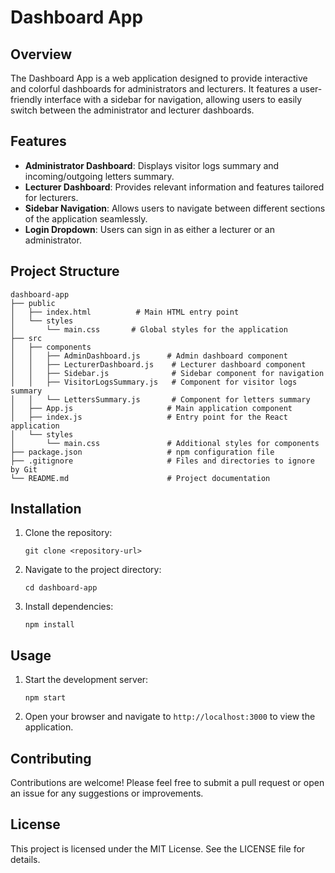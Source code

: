# Dashboard App

## Overview
The Dashboard App is a web application designed to provide interactive and colorful dashboards for administrators and lecturers. It features a user-friendly interface with a sidebar for navigation, allowing users to easily switch between the administrator and lecturer dashboards.

## Features
- **Administrator Dashboard**: Displays visitor logs summary and incoming/outgoing letters summary.
- **Lecturer Dashboard**: Provides relevant information and features tailored for lecturers.
- **Sidebar Navigation**: Allows users to navigate between different sections of the application seamlessly.
- **Login Dropdown**: Users can sign in as either a lecturer or an administrator.

## Project Structure
```
dashboard-app
├── public
│   ├── index.html          # Main HTML entry point
│   └── styles
│       └── main.css       # Global styles for the application
├── src
│   ├── components
│   │   ├── AdminDashboard.js      # Admin dashboard component
│   │   ├── LecturerDashboard.js    # Lecturer dashboard component
│   │   ├── Sidebar.js              # Sidebar component for navigation
│   │   ├── VisitorLogsSummary.js   # Component for visitor logs summary
│   │   └── LettersSummary.js       # Component for letters summary
│   ├── App.js                     # Main application component
│   ├── index.js                   # Entry point for the React application
│   └── styles
│       └── main.css               # Additional styles for components
├── package.json                   # npm configuration file
├── .gitignore                     # Files and directories to ignore by Git
└── README.md                      # Project documentation
```

## Installation
1. Clone the repository:
   ```
   git clone <repository-url>
   ```
2. Navigate to the project directory:
   ```
   cd dashboard-app
   ```
3. Install dependencies:
   ```
   npm install
   ```

## Usage
1. Start the development server:
   ```
   npm start
   ```
2. Open your browser and navigate to `http://localhost:3000` to view the application.

## Contributing
Contributions are welcome! Please feel free to submit a pull request or open an issue for any suggestions or improvements.

## License
This project is licensed under the MIT License. See the LICENSE file for details.
